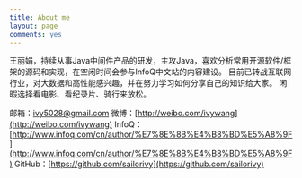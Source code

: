 ```yaml
---
title: About me
layout: page
comments: yes
---
```

  
王丽娟，持续从事Java中间件产品的研发，主攻Java，喜欢分析常用开源软件/框架的源码和实现，在空闲时间会参与InfoQ中文站的内容建设。
目前已转战互联网行业，对大数据和高性能感兴趣，并在努力学习如何分享自己的知识给大家。
闲暇选择看电影、看纪录片、骑行来放松。

邮箱：ivy5028@gmail.com
微博：[http://weibo.com/ivywang](http://weibo.com/ivywang)
InfoQ：[http://www.infoq.com/cn/author/%E7%8E%8B%E4%B8%BD%E5%A8%9F](http://www.infoq.com/cn/author/%E7%8E%8B%E4%B8%BD%E5%A8%9F)
GitHub：[https://github.com/sailorivy](https://github.com/sailorivy)
